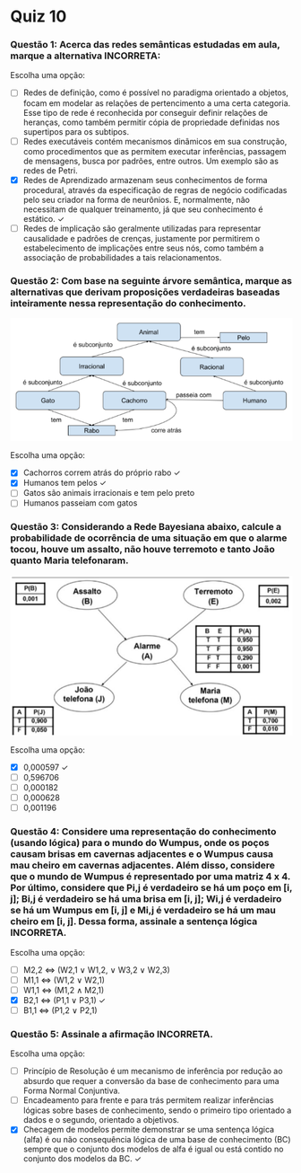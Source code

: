 # Quiz 10

### Questão 1: Acerca das redes semânticas estudadas em aula, marque a alternativa INCORRETA:

Escolha uma opção:

- [ ] Redes de definição, como é possível no paradigma orientado a objetos, focam em modelar as relações de pertencimento a uma certa categoria. Esse tipo de rede é reconhecida por conseguir definir relações de heranças, como também permitir cópia de propriedade definidas nos supertipos para os subtipos.
- [ ] Redes executáveis contém mecanismos dinâmicos em sua construção, como procedimentos que as permitem executar inferências, passagem de mensagens, busca por padrões, entre outros. Um exemplo são as redes de Petri.
- [x] Redes de Aprendizado armazenam seus conhecimentos de forma procedural, através da especificação de regras de negócio codificadas pelo seu criador na forma de neurônios. E, normalmente, não necessitam de qualquer treinamento, já que seu conhecimento é estático. ✓
- [ ] Redes de implicação são geralmente utilizadas para representar causalidade e padrões de crenças, justamente por permitirem o estabelecimento de implicações entre seus nós, como também a associação de probabilidades a tais relacionamentos.

### Questão 2: Com base na seguinte árvore semântica, marque as alternativas que derivam proposições verdadeiras baseadas inteiramente nessa representação do conhecimento.

![Questao 2](./imgs/quiz10_img1.png)

Escolha uma opção:

- [x] Cachorros correm atrás do próprio rabo ✓
- [x] Humanos tem pelos ✓
- [ ] Gatos são animais irracionais e tem pelo preto
- [ ] Humanos passeiam com gatos

### Questão 3: Considerando a Rede Bayesiana abaixo, calcule a probabilidade de ocorrência de uma situação em que o alarme tocou, houve um assalto, não houve terremoto e tanto João quanto Maria telefonaram.

![Questao 3](./imgs/quiz10_img2.png)

Escolha uma opção:

- [x] 0,000597 ✓
- [ ] 0,596706
- [ ] 0,000182
- [ ] 0,000628
- [ ] 0,001196

### Questão 4: Considere uma representação do conhecimento (usando lógica) para o mundo do Wumpus, onde os poços causam brisas em cavernas adjacentes e o Wumpus causa mau cheiro em cavernas adjacentes. Além disso, considere que o mundo de Wumpus é representado por uma matriz 4 x 4. Por último, considere que Pi,j é verdadeiro se há um poço em [i, j]; Bi,j é verdadeiro se há uma brisa em [i, j]; Wi,j é verdadeiro se há um Wumpus em [i, j] e Mi,j é verdadeiro se há um mau cheiro em [i, j]. Dessa forma, assinale a sentença lógica INCORRETA.

Escolha uma opção:

- [ ] M2,2 ⇔ (W2,1 ∨ W1,2, ∨ W3,2 ∨ W2,3)
- [ ] M1,1 ⇔ (W1,2 ∨ W2,1)
- [ ] W1,1 ⇔ (M1,2 ∧ M2,1)
- [x] B2,1 ⇔ (P1,1 ∨ P3,1) ✓
- [ ] B1,1 ⇔ (P1,2 ∨ P2,1)

### Questão 5: Assinale a afirmação INCORRETA.

Escolha uma opção:

- [ ] Princípio de Resolução é um mecanismo de inferência por redução ao absurdo que requer a conversão da base de conhecimento para uma Forma Normal Conjuntiva.
- [ ] Encadeamento para frente e para trás permitem realizar inferências lógicas sobre bases de conhecimento, sendo o primeiro tipo orientado a dados e o segundo, orientado a objetivos.
- [x] Checagem de modelos permite demonstrar se uma sentença lógica (alfa) é ou não consequência lógica de uma base de conhecimento (BC) sempre que o conjunto dos modelos de alfa é igual ou está contido no conjunto dos modelos da BC. ✓
